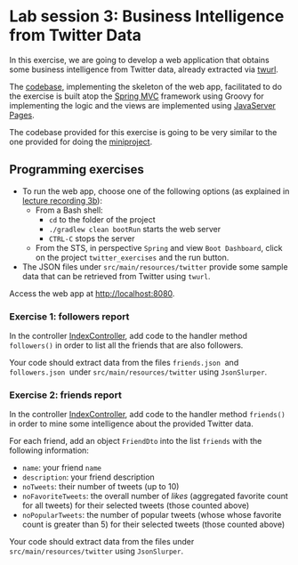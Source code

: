 <link rel='stylesheet' href='web/swiss.css'/>

# Lab session 3: Business Intelligence from Twitter Data

In this exercise, we are going to develop a web application that obtains some business intelligence from Twitter data, already extracted via [twurl](https://github.com/twitter/twurl).

The [codebase](./), implementing the skeleton of the web app, facilitated to do the exercise is built atop the [Spring MVC](https://docs.spring.io/spring/docs/current/spring-framework-reference/web.html#spring-web) framework using Groovy for implementing the logic and the views are implemented using [JavaServer Pages](https://docs.spring.io/spring/docs/current/spring-framework-reference/web.html#mvc-view-jsp).

The codebase provided for this exercise is going to be very similar to the one provided for doing the [miniproject](https://github.com/uol-inf/CO7X17-17-18/blob/master/partI/miniproject1.md).


## Programming exercises 


* To run the web app, choose one of the following options (as explained in [lecture recording 3b](https://github.com/uol-inf/CO7X17-17-18/blob/master/partI/mu3.md#lectures)):
  * From a Bash shell: 
    * `cd` to the folder of the project
    * `./gradlew clean bootRun` starts the web server
    * `CTRL-C` stops the server
  * From the STS, in perspective `Spring` and view `Boot Dashboard`, click on the project `twitter_exercises` and the run button. 
* The JSON files under `src/main/resources/twitter` provide some sample data that can be retrieved from Twitter using `twurl`. 

Access the web app at [http://localhost:8080](http://localhost:8080).

### Exercise 1: followers report 

In the controller [IndexController](./src/main/groovy/lab3/reports/IndexController.groovy), add code to the handler method `followers()` in order to list all the friends that are also followers.

Your code should extract data from the files `friends.json`  and `followers.json`  under `src/main/resources/twitter` using `JsonSlurper`.

### Exercise 2: friends report 

In the controller [IndexController](./src/main/groovy/lab3/reports/IndexController.groovy), add code to the handler method `friends()` in order to mine some intelligence about the provided Twitter data.

For each friend, add an object `FriendDto` into the list `friends` with the following information:
  * `name`: your friend `name`
  * `description`: your friend description
  * `noTweets`: their number of tweets (up to 10)
  * `noFavoriteTweets`: the overall number of *likes* (aggregated favorite count for all tweets) for their selected tweets (those counted above) 
  * `noPopularTweets`: the number of popular tweets (whose whose favorite count is greater than 5) for their selected tweets (those counted above) 

Your code should extract data from the files under `src/main/resources/twitter` using `JsonSlurper`.



